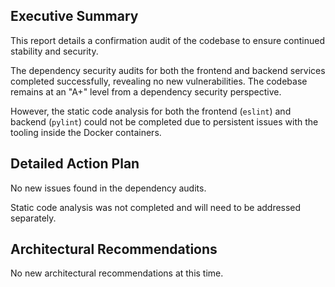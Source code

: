 ## Executive Summary

This report details a confirmation audit of the codebase to ensure continued stability and security.

The dependency security audits for both the frontend and backend services completed successfully, revealing no new vulnerabilities. The codebase remains at an "A+" level from a dependency security perspective.

However, the static code analysis for both the frontend (`eslint`) and backend (`pylint`) could not be completed due to persistent issues with the tooling inside the Docker containers.

## Detailed Action Plan

No new issues found in the dependency audits.

Static code analysis was not completed and will need to be addressed separately.

## Architectural Recommendations

No new architectural recommendations at this time.